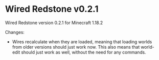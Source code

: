 # Wired Redstone v0.2.1

Wired Redstone version 0.2.1 for Minecraft 1.18.2

Changes:

* Wires recalculate when they are loaded, meaning that loading worlds from older versions should just work now. This
  also means that world-edit should just work as well, without the need for any commands.
